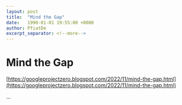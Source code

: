 ```yaml
---
layout: post
title:  "Mind the Gap"
date:   1990-01-01 19:55:00 +0000
author: PfiatDe
excerpt_separator: <!--more-->
---
```


# Mind the Gap
[https://googleprojectzero.blogspot.com/2022/11/mind-the-gap.html](https://googleprojectzero.blogspot.com/2022/11/mind-the-gap.html)

...
<!--more-->
